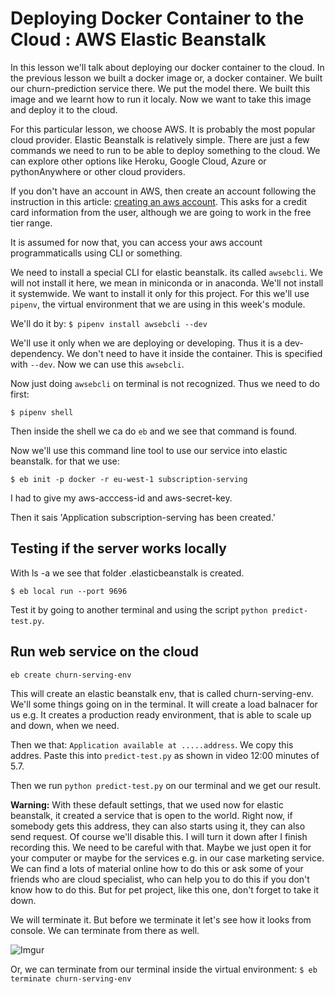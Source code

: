 # Deploying Docker Container to the Cloud : AWS Elastic Beanstalk

In this lesson we'll talk about deploying our docker container to the cloud.
In the previous lesson we built a docker image or, a docker container. We built our churn-prediction service there. We put the model there. We built this image and we learnt how to run it localy. Now we want to take this image and deploy it to the cloud. 

For this particular lesson, we choose AWS. It is probably the most popular cloud provider. Elastic Beanstalk is relatively simple. There are just a few commands we need to run to be able to deploy something to the cloud. We can explore other options like Heroku, Google Cloud, Azure or pythonAnywhere or other cloud providers. 

If you don't have an account in AWS, then create an account following the instruction in this article: [creating an aws account](https://mlbookcamp.com/article/aws). This asks for a credit card information from the user, although we are going to work in the free tier range. 

It is assumed for now that, you can access your aws account programmaticalls using CLI or something. 

 We need to install a special CLI for elastic beanstalk. its called `awsebcli`. We will not install it here, we mean in miniconda or in anaconda. We'll not install it systemwide. We want to install it only for this project. For this we'll use `pipenv`, the virtual environment that we are using in this week's module. 

We'll do it by:
`$ pipenv install awsebcli --dev`

We'll use it only when we are deploying or developing. Thus it is a dev-dependency. We don't need to have it inside the container. This is specified with `--dev`. Now we can use this `awsebcli`.

Now just doing `awsebcli` on terminal is not recognized. Thus we need to do first: 

   `$ pipenv shell`
   
   Then inside the shell we ca do `eb` and we see that command is found.
   
   Now we'll use this command line tool to use our service into elastic beanstalk. for that we use:
   
   `$ eb init -p docker -r eu-west-1 subscription-serving`
   
   I had to give my aws-acccess-id and aws-secret-key.
   
   Then it sais 'Application subscription-serving has been created.' 
   
## Testing if the server works locally
With ls -a we see that folder .elasticbeanstalk is created. 

`$ eb local run --port 9696`

Test it by going to another terminal and using the script `python predict-test.py`. 

## Run web service on the cloud 

`eb create churn-serving-env`

This will create an elastic beanstalk env, that is called churn-serving-env.
We'll some things going on in the terminal. It will create a load balnacer for us e.g. It creates a production ready environment, that is able to scale up and down, when we need. 

Then we that: `Application available at .....address`. We copy this addres. Paste this into `predict-test.py` as shown in video 12:00 minutes of 5.7. 

Then we run `python predict-test.py` on our terminal and we get our result.

**Warning:**
With these default settings, that we used now for elastic beanstalk, it created a service that is open to the world. Right now, if somebody gets this address, they can also starts using it, they can also send request. Of course we'll disable this. I will turn it down after I finish recording this. We need to be careful with that. Maybe we just open it for your computer or maybe for the services e.g. in our case marketing service. We can find a lots of material online how to do this or ask some of your friends who are cloud specialist, who can help you to do this if you don't know how to do this. But for pet project, like this one, don't forget to take it down. 


We will terminate it. But before we terminate it let's see how it looks from console. We can terminate from there as well. 

![Imgur](https://i.imgur.com/8h35pjL.png)

Or, we can terminate from our terminal inside the virtual environment: 
`$ eb terminate churn-serving-env`  